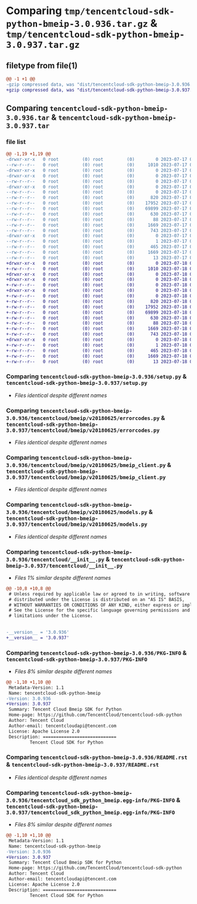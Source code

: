 # Comparing `tmp/tencentcloud-sdk-python-bmeip-3.0.936.tar.gz` & `tmp/tencentcloud-sdk-python-bmeip-3.0.937.tar.gz`

## filetype from file(1)

```diff
@@ -1 +1 @@
-gzip compressed data, was "dist/tencentcloud-sdk-python-bmeip-3.0.936.tar", last modified: Mon Jul 17 00:18:23 2023, max compression
+gzip compressed data, was "dist/tencentcloud-sdk-python-bmeip-3.0.937.tar", last modified: Tue Jul 18 00:18:06 2023, max compression
```

## Comparing `tencentcloud-sdk-python-bmeip-3.0.936.tar` & `tencentcloud-sdk-python-bmeip-3.0.937.tar`

### file list

```diff
@@ -1,19 +1,19 @@
-drwxr-xr-x   0 root         (0) root         (0)        0 2023-07-17 00:18:23.000000 tencentcloud-sdk-python-bmeip-3.0.936/
--rw-r--r--   0 root         (0) root         (0)     1010 2023-07-17 00:18:23.000000 tencentcloud-sdk-python-bmeip-3.0.936/setup.py
-drwxr-xr-x   0 root         (0) root         (0)        0 2023-07-17 00:18:23.000000 tencentcloud-sdk-python-bmeip-3.0.936/tencentcloud/
-drwxr-xr-x   0 root         (0) root         (0)        0 2023-07-17 00:18:23.000000 tencentcloud-sdk-python-bmeip-3.0.936/tencentcloud/bmeip/
--rw-r--r--   0 root         (0) root         (0)        0 2023-07-17 00:18:23.000000 tencentcloud-sdk-python-bmeip-3.0.936/tencentcloud/bmeip/__init__.py
-drwxr-xr-x   0 root         (0) root         (0)        0 2023-07-17 00:18:23.000000 tencentcloud-sdk-python-bmeip-3.0.936/tencentcloud/bmeip/v20180625/
--rw-r--r--   0 root         (0) root         (0)        0 2023-07-17 00:18:23.000000 tencentcloud-sdk-python-bmeip-3.0.936/tencentcloud/bmeip/v20180625/__init__.py
--rw-r--r--   0 root         (0) root         (0)      820 2023-07-17 00:18:23.000000 tencentcloud-sdk-python-bmeip-3.0.936/tencentcloud/bmeip/v20180625/errorcodes.py
--rw-r--r--   0 root         (0) root         (0)    17952 2023-07-17 00:18:23.000000 tencentcloud-sdk-python-bmeip-3.0.936/tencentcloud/bmeip/v20180625/bmeip_client.py
--rw-r--r--   0 root         (0) root         (0)    69899 2023-07-17 00:18:23.000000 tencentcloud-sdk-python-bmeip-3.0.936/tencentcloud/bmeip/v20180625/models.py
--rw-r--r--   0 root         (0) root         (0)      630 2023-07-17 00:18:23.000000 tencentcloud-sdk-python-bmeip-3.0.936/tencentcloud/__init__.py
--rw-r--r--   0 root         (0) root         (0)       88 2023-07-17 00:18:23.000000 tencentcloud-sdk-python-bmeip-3.0.936/setup.cfg
--rw-r--r--   0 root         (0) root         (0)     1669 2023-07-17 00:18:23.000000 tencentcloud-sdk-python-bmeip-3.0.936/PKG-INFO
--rw-r--r--   0 root         (0) root         (0)      743 2023-07-17 00:18:23.000000 tencentcloud-sdk-python-bmeip-3.0.936/README.rst
-drwxr-xr-x   0 root         (0) root         (0)        0 2023-07-17 00:18:23.000000 tencentcloud-sdk-python-bmeip-3.0.936/tencentcloud_sdk_python_bmeip.egg-info/
--rw-r--r--   0 root         (0) root         (0)        1 2023-07-17 00:18:23.000000 tencentcloud-sdk-python-bmeip-3.0.936/tencentcloud_sdk_python_bmeip.egg-info/dependency_links.txt
--rw-r--r--   0 root         (0) root         (0)      465 2023-07-17 00:18:23.000000 tencentcloud-sdk-python-bmeip-3.0.936/tencentcloud_sdk_python_bmeip.egg-info/SOURCES.txt
--rw-r--r--   0 root         (0) root         (0)     1669 2023-07-17 00:18:23.000000 tencentcloud-sdk-python-bmeip-3.0.936/tencentcloud_sdk_python_bmeip.egg-info/PKG-INFO
--rw-r--r--   0 root         (0) root         (0)       13 2023-07-17 00:18:23.000000 tencentcloud-sdk-python-bmeip-3.0.936/tencentcloud_sdk_python_bmeip.egg-info/top_level.txt
+drwxr-xr-x   0 root         (0) root         (0)        0 2023-07-18 00:18:06.000000 tencentcloud-sdk-python-bmeip-3.0.937/
+-rw-r--r--   0 root         (0) root         (0)     1010 2023-07-18 00:18:06.000000 tencentcloud-sdk-python-bmeip-3.0.937/setup.py
+drwxr-xr-x   0 root         (0) root         (0)        0 2023-07-18 00:18:06.000000 tencentcloud-sdk-python-bmeip-3.0.937/tencentcloud/
+drwxr-xr-x   0 root         (0) root         (0)        0 2023-07-18 00:18:06.000000 tencentcloud-sdk-python-bmeip-3.0.937/tencentcloud/bmeip/
+-rw-r--r--   0 root         (0) root         (0)        0 2023-07-18 00:18:06.000000 tencentcloud-sdk-python-bmeip-3.0.937/tencentcloud/bmeip/__init__.py
+drwxr-xr-x   0 root         (0) root         (0)        0 2023-07-18 00:18:06.000000 tencentcloud-sdk-python-bmeip-3.0.937/tencentcloud/bmeip/v20180625/
+-rw-r--r--   0 root         (0) root         (0)        0 2023-07-18 00:18:06.000000 tencentcloud-sdk-python-bmeip-3.0.937/tencentcloud/bmeip/v20180625/__init__.py
+-rw-r--r--   0 root         (0) root         (0)      820 2023-07-18 00:18:06.000000 tencentcloud-sdk-python-bmeip-3.0.937/tencentcloud/bmeip/v20180625/errorcodes.py
+-rw-r--r--   0 root         (0) root         (0)    17952 2023-07-18 00:18:06.000000 tencentcloud-sdk-python-bmeip-3.0.937/tencentcloud/bmeip/v20180625/bmeip_client.py
+-rw-r--r--   0 root         (0) root         (0)    69899 2023-07-18 00:18:06.000000 tencentcloud-sdk-python-bmeip-3.0.937/tencentcloud/bmeip/v20180625/models.py
+-rw-r--r--   0 root         (0) root         (0)      630 2023-07-18 00:18:06.000000 tencentcloud-sdk-python-bmeip-3.0.937/tencentcloud/__init__.py
+-rw-r--r--   0 root         (0) root         (0)       88 2023-07-18 00:18:06.000000 tencentcloud-sdk-python-bmeip-3.0.937/setup.cfg
+-rw-r--r--   0 root         (0) root         (0)     1669 2023-07-18 00:18:06.000000 tencentcloud-sdk-python-bmeip-3.0.937/PKG-INFO
+-rw-r--r--   0 root         (0) root         (0)      743 2023-07-18 00:18:06.000000 tencentcloud-sdk-python-bmeip-3.0.937/README.rst
+drwxr-xr-x   0 root         (0) root         (0)        0 2023-07-18 00:18:06.000000 tencentcloud-sdk-python-bmeip-3.0.937/tencentcloud_sdk_python_bmeip.egg-info/
+-rw-r--r--   0 root         (0) root         (0)        1 2023-07-18 00:18:06.000000 tencentcloud-sdk-python-bmeip-3.0.937/tencentcloud_sdk_python_bmeip.egg-info/dependency_links.txt
+-rw-r--r--   0 root         (0) root         (0)      465 2023-07-18 00:18:06.000000 tencentcloud-sdk-python-bmeip-3.0.937/tencentcloud_sdk_python_bmeip.egg-info/SOURCES.txt
+-rw-r--r--   0 root         (0) root         (0)     1669 2023-07-18 00:18:06.000000 tencentcloud-sdk-python-bmeip-3.0.937/tencentcloud_sdk_python_bmeip.egg-info/PKG-INFO
+-rw-r--r--   0 root         (0) root         (0)       13 2023-07-18 00:18:06.000000 tencentcloud-sdk-python-bmeip-3.0.937/tencentcloud_sdk_python_bmeip.egg-info/top_level.txt
```

### Comparing `tencentcloud-sdk-python-bmeip-3.0.936/setup.py` & `tencentcloud-sdk-python-bmeip-3.0.937/setup.py`

 * *Files identical despite different names*

### Comparing `tencentcloud-sdk-python-bmeip-3.0.936/tencentcloud/bmeip/v20180625/errorcodes.py` & `tencentcloud-sdk-python-bmeip-3.0.937/tencentcloud/bmeip/v20180625/errorcodes.py`

 * *Files identical despite different names*

### Comparing `tencentcloud-sdk-python-bmeip-3.0.936/tencentcloud/bmeip/v20180625/bmeip_client.py` & `tencentcloud-sdk-python-bmeip-3.0.937/tencentcloud/bmeip/v20180625/bmeip_client.py`

 * *Files identical despite different names*

### Comparing `tencentcloud-sdk-python-bmeip-3.0.936/tencentcloud/bmeip/v20180625/models.py` & `tencentcloud-sdk-python-bmeip-3.0.937/tencentcloud/bmeip/v20180625/models.py`

 * *Files identical despite different names*

### Comparing `tencentcloud-sdk-python-bmeip-3.0.936/tencentcloud/__init__.py` & `tencentcloud-sdk-python-bmeip-3.0.937/tencentcloud/__init__.py`

 * *Files 1% similar despite different names*

```diff
@@ -10,8 +10,8 @@
 # Unless required by applicable law or agreed to in writing, software
 # distributed under the License is distributed on an "AS IS" BASIS,
 # WITHOUT WARRANTIES OR CONDITIONS OF ANY KIND, either express or implied.
 # See the License for the specific language governing permissions and
 # limitations under the License.
 
 
-__version__ = '3.0.936'
+__version__ = '3.0.937'
```

### Comparing `tencentcloud-sdk-python-bmeip-3.0.936/PKG-INFO` & `tencentcloud-sdk-python-bmeip-3.0.937/PKG-INFO`

 * *Files 8% similar despite different names*

```diff
@@ -1,10 +1,10 @@
 Metadata-Version: 1.1
 Name: tencentcloud-sdk-python-bmeip
-Version: 3.0.936
+Version: 3.0.937
 Summary: Tencent Cloud Bmeip SDK for Python
 Home-page: https://github.com/TencentCloud/tencentcloud-sdk-python
 Author: Tencent Cloud
 Author-email: tencentcloudapi@tencent.com
 License: Apache License 2.0
 Description: ============================
         Tencent Cloud SDK for Python
```

### Comparing `tencentcloud-sdk-python-bmeip-3.0.936/README.rst` & `tencentcloud-sdk-python-bmeip-3.0.937/README.rst`

 * *Files identical despite different names*

### Comparing `tencentcloud-sdk-python-bmeip-3.0.936/tencentcloud_sdk_python_bmeip.egg-info/PKG-INFO` & `tencentcloud-sdk-python-bmeip-3.0.937/tencentcloud_sdk_python_bmeip.egg-info/PKG-INFO`

 * *Files 8% similar despite different names*

```diff
@@ -1,10 +1,10 @@
 Metadata-Version: 1.1
 Name: tencentcloud-sdk-python-bmeip
-Version: 3.0.936
+Version: 3.0.937
 Summary: Tencent Cloud Bmeip SDK for Python
 Home-page: https://github.com/TencentCloud/tencentcloud-sdk-python
 Author: Tencent Cloud
 Author-email: tencentcloudapi@tencent.com
 License: Apache License 2.0
 Description: ============================
         Tencent Cloud SDK for Python
```

